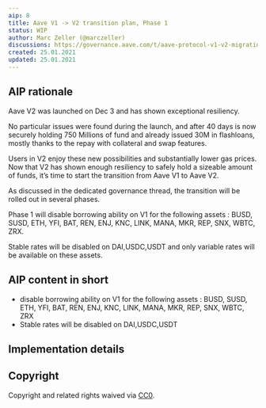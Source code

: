 ```yaml
---
aip: 8
title: Aave V1 -> V2 transition plan, Phase 1
status: WIP
author: Marc Zeller (@marczeller)
discussions: https://governance.aave.com/t/aave-protocol-v1-v2-migration-tool-and-transition-plan/2053
created: 25.01.2021
updated: 25.01.2021
---
```


## AIP rationale

Aave V2 was launched on Dec 3 and has shown exceptional resiliency.

No particular issues were found during the launch, and after 40 days is now securely holding 750 Millions of fund and already issued 30M in flashloans, mostly thanks to the repay with collateral and swap features.

Users in V2 enjoy these new possibilities and substantially lower gas prices. Now that V2 has shown enough resiliency to safely hold a sizeable amount of funds, it’s time to start the transition from Aave V1 to Aave V2.

As discussed in the dedicated governance thread, the transition will be rolled out in several phases.

Phase 1 will disable borrowing ability on V1 for the following assets : 
BUSD, SUSD, ETH, YFI, BAT, REN, ENJ, KNC, LINK, MANA, MKR, REP, SNX, WBTC, ZRX.

Stable rates will be disabled on DAI,USDC,USDT and only variable rates will be available on these assets.

## AIP content in short

- disable borrowing ability on V1 for the following assets : 
BUSD, SUSD, ETH, YFI, BAT, REN, ENJ, KNC, LINK, MANA, MKR, REP, SNX, WBTC, ZRX
- Stable rates will be disabled on DAI,USDC,USDT


## Implementation details

## Copyright

Copyright and related rights waived via [CC0](https://creativecommons.org/publicdomain/zero/1.0/).
